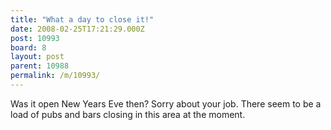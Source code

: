 ```yaml
---
title: "What a day to close it!"
date: 2008-02-25T17:21:29.000Z
post: 10993
board: 8
layout: post
parent: 10988
permalink: /m/10993/
---
```

Was it open New Years Eve then? Sorry about your job. There seem to be a load of pubs and bars closing in this area at the moment.
